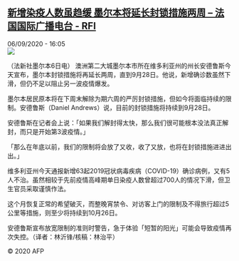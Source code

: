 <!--1599404187000-->
[新增染疫人数虽趋缓 墨尔本将延长封锁措施两周 – 法国国际广播电台 - RFI](http://www.rfi.fr//cn/contenu/20200906-%E6%96%B0%E5%A2%9E%E6%9F%93%E7%96%AB%E4%BA%BA%E6%95%B0%E8%99%BD%E8%B6%8B%E7%BC%93-%E5%A2%A8%E5%B0%94%E6%9C%AC%E5%B0%86%E5%BB%B6%E9%95%BF%E5%B0%81%E9%94%81%E6%8E%AA%E6%96%BD%E4%B8%A4%E5%91%A8)
------

<div>06/09/2020 - 16:05</div><img src="https://s.rfi.fr/media/display/fade429a-f04e-11ea-99a8-005056bff430/w:310/p:16x9/int0014b.200906220502.jpg"><div class="t-content__body u-clearfix"><p>（法新社墨尔本6日电）    澳洲第二大城墨尔本市所在维多利亚州的州长安德鲁斯今天宣布，墨尔本封锁措施将再延长两周，直到9月28日。他说，新增确诊数虽然下滑，但仍不足以阻止另一波疫情爆发。</p><p>    墨尔本居民原本将在下周末解除为期六周的严厉封锁措施，但如今将面临持续的限制。安德鲁斯（Daniel Andrews）说，目前的封锁措施将持续到9月28日。</p><p>    安德鲁斯在记者会上说：「如果我们解封得太快，那么我们很可能根本没法真正解封，而只是开始第3波疫情。」</p><p>    「那么在年底以前，我们的限制将会放了又收，收了又放，也将在封锁措施进进出出。」</p><p>    维多利亚州今天通报新增63起2019冠状病毒疾病（COVID-19）确诊病例，又有5人不治。虽然相较于先前疫情高峰期单日染疫人数曾超过700人的情况下滑，但卫生官员采取谨慎作法。</p><p>    这个月恢复正常的希望破灭，而整晚宵禁令、对访客上门的限制及不得旅行超过5公里等措施，则至少将持续到10月26日。</p><p>    安德鲁斯宣布放宽限制的准则时警告，急于体验「短暂的阳光」可能会导致疫情再次失控。（译者：林沂锋/核稿：林治平）</p><p class="t-copyright">© 2020 AFP</p>        </div>
